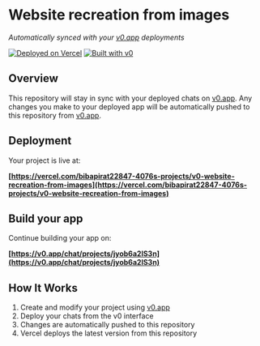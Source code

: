 # Website recreation from images

*Automatically synced with your [v0.app](https://v0.app) deployments*

[![Deployed on Vercel](https://img.shields.io/badge/Deployed%20on-Vercel-black?style=for-the-badge&logo=vercel)](https://vercel.com/bibapirat22847-4076s-projects/v0-website-recreation-from-images)
[![Built with v0](https://img.shields.io/badge/Built%20with-v0.app-black?style=for-the-badge)](https://v0.app/chat/projects/jyob6a2lS3n)

## Overview

This repository will stay in sync with your deployed chats on [v0.app](https://v0.app).
Any changes you make to your deployed app will be automatically pushed to this repository from [v0.app](https://v0.app).

## Deployment

Your project is live at:

**[https://vercel.com/bibapirat22847-4076s-projects/v0-website-recreation-from-images](https://vercel.com/bibapirat22847-4076s-projects/v0-website-recreation-from-images)**

## Build your app

Continue building your app on:

**[https://v0.app/chat/projects/jyob6a2lS3n](https://v0.app/chat/projects/jyob6a2lS3n)**

## How It Works

1. Create and modify your project using [v0.app](https://v0.app)
2. Deploy your chats from the v0 interface
3. Changes are automatically pushed to this repository
4. Vercel deploys the latest version from this repository